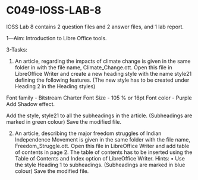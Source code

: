 # C049-IOSS-LAB-8
IOSS Lab 8 contains 2 question files and 2 answer files, and 1 lab report.

1—Aim: 
Introduction to Libre Office tools.

3-Tasks: 

1. An article, regarding the impacts of climate change is given in the same 
folder in with the file name, Climate_Change.ott. Open this file in LibreOffice
Writer and create a new heading style with the name style21 defining the following
features. (The new style has to be created under Heading 2 in the Heading styles)

Font family - Bitstream Charter
Font Size - 105 % or 16pt
Font color - Purple
Add Shadow effect.

Add the style, style21 to all the subheadings in the article. (Subheadings are marked
in green colour)
Save the modified file.

2. An article, describing the major freedom struggles of Indian Independence
Movement is given in the same folder with the file name,
Freedom_Struggle.ott. Open this file in LibreOffice Writer and add table of contents in
page 2. The table of contents has to be inserted using the Table of Contents and
Index option of LibreOffice Writer.
Hints:
• Use the style Heading 1 to subheadings. (Subheadings are marked in blue
colour)
Save the modified file.
